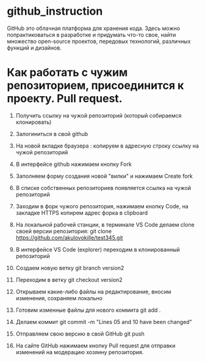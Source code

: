 ﻿# github_instruction
 GitHub  это облачная платформа для хранения кода. Здесь можно попрактиковаться в разработке и придумать что-то свое, найти множество open-source проектов, передовых технологий, различных функций и дизайнов.
 # Как работать с чужим репозиторием, присоединится к проекту. Pull request.
1. Получить ссылку на чужой репозиторий (который собираемся клонировать)

2. Залогиниться в свой github

3. На новой вкладке браузера : копируем в адресную строку ссылку на чужой репозиторий

4. В интерфейсе github нажимаем кнопку Fork
5. Заполняем форму создания новой "вилки" и нажимаем Create fork
6. В списке собственных репозиториев появляется ссылка на чужой репозиторий
7. Заходим в форк чужого репозитория, нажимаем кнопку Code, на закладке HTTPS копирем адрес форка в clipboard
8. На локальной рабочей станции, в терминале VS Code делаем clone своей версии репозитория: git clone https://github.com/akulovokille/test345.git

9. В интерфейсе VS Code (explorer) переходим в клонированный репозиторий

10. Создаем новую ветку git branch version2

11. Переходим в ветку git checkout version2

12. Открываем какие-либо файлы на редактирование, вносим изменения, сохраняем локально

13. Готовим изменные файлы для нового коммита git add .

14. Делаем коммит git commit -m "Lines 05 and 10 have been changed"

15. Отправляем свою версию в свой GitHub git push

16. На сайте GitHub нажимаем кнопку Pull request для отправки изменений на модерацию хозяину репозитория.

